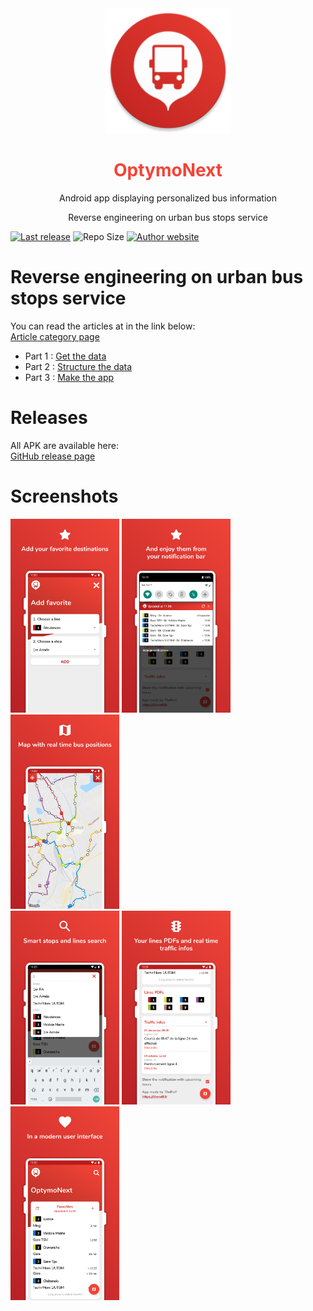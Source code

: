 <div align="center" color="#F44336">
	<img src="./app/src/main/res/mipmap-xxxhdpi/ic_launcher_round.png" height="200" alt="W" /><br>
	<h1><font color="#F44336">OptymoNext</font></h1>
	<p>Android app displaying personalized bus information</p>
    <p>Reverse engineering on urban bus stops service</p>
</div>

[![Last release](https://img.shields.io/github/release/therolffr/optymoNextAndroid.svg?style=flat-square)](https://github.com/TheRolfFR/optymoNextAndroid/releases) ![Repo Size](https://img.shields.io/github/languages/code-size/TheRolfFR/optymoNextAndroid.svg?style=flat-square) [![Author website](https://img.shields.io/badge/Author-TheRolf-31a589.svg?style=flat-square)](https://bit.ly/therolf-webite)

# Reverse engineering on urban bus stops service

You can read the articles at in the link below:<br>
[Article category page](https://therolf.fr/anchor/index.php/category/optymo-reverse-engineering)

- Part 1 : [Get the data](https://therolf.fr/anchor/index.php/posts/optymo-reverse-engineering-part-1)
- Part 2 : [Structure the data](https://therolf.fr/anchor/index.php/posts/optymo-reverse-engineering-part-2)
- Part 3 : [Make the app](https://therolf.fr/anchor/index.php/posts/optymo-reverse-engineering-part-3)

# Releases

All APK are available here:<br>
[GitHub release page](https://github.com/TheRolfFR/optymoNextAndroid/releases)

# Screenshots

<a href="./presentation/add_favorite.png"><img src="./presentation/add_favorite.png" width="174"></a>
<a href="./presentation/favorites_notification.png"><img src="./presentation/favorites_notification.png" width="174"></a>
<a href="./presentation/map.png"><img src="./presentation/map.png" width="174"></a><br>
<a href="./presentation/smart_search.png"><img src="./presentation/smart_search.png" width="174"></a>
<a href="./presentation/traffic_infos.png"><img src="./presentation/traffic_infos.png" width="174"></a>
<a href="./presentation/modern_user_interface.png"><img src="./presentation/modern_user_interface.png" width="174"></a>